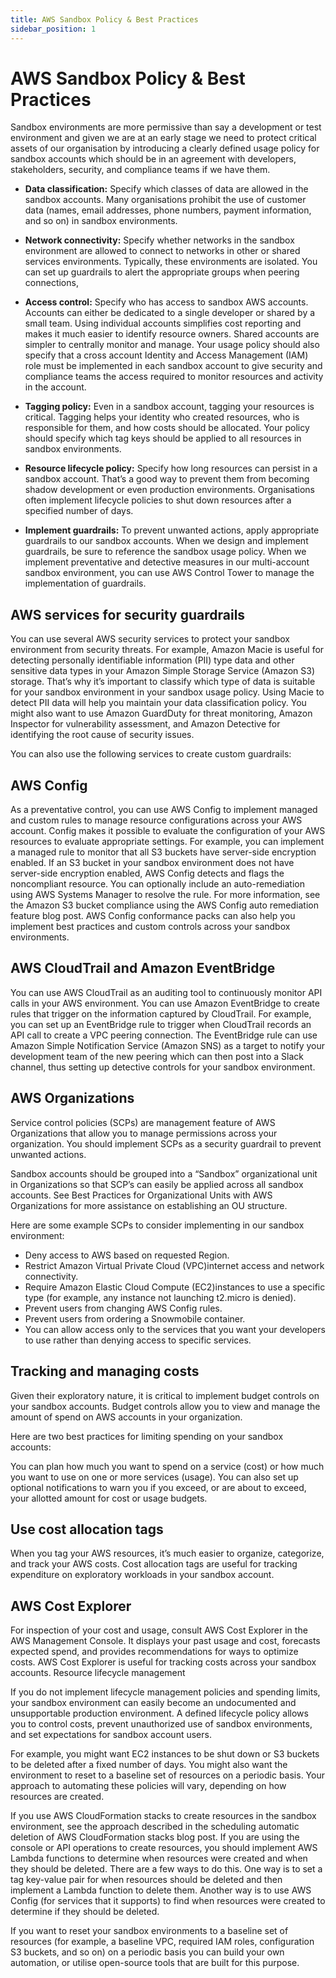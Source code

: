 ```yaml
---
title: AWS Sandbox Policy & Best Practices
sidebar_position: 1
---
```


# AWS Sandbox Policy & Best Practices

Sandbox environments are more permissive than say a development or test environment and given we are at an early stage we need to protect critical assets of our organisation by introducing a clearly defined usage policy for sandbox accounts which should be in an agreement with developers, stakeholders, security, and compliance teams if we have them.

* **Data classification:** Specify which classes of data are allowed in the sandbox accounts. Many organisations prohibit the use of customer data (names, email addresses, phone numbers, payment information, and so on) in sandbox environments.

* **Network connectivity:** Specify whether networks in the sandbox environment are allowed to connect to networks in other or shared services environments. Typically, these environments are isolated. You can set up guardrails to alert the appropriate groups when peering connections,

* **Access control:** Specify who has access to sandbox AWS accounts. Accounts can either be dedicated to a single developer or shared by a small team. Using individual accounts simplifies cost reporting and makes it much easier to identify resource owners. Shared accounts are simpler to centrally monitor and manage. Your usage policy should also specify that a cross account Identity and Access Management (IAM) role must be implemented in each sandbox account to give security and compliance teams the access required to monitor resources and activity in the account.

* **Tagging policy:** Even in a sandbox account, tagging your resources is critical. Tagging helps your identity who created resources, who is responsible for them, and how costs should be allocated. Your policy should specify which tag keys should be applied to all resources in sandbox environments.

* **Resource lifecycle policy:** Specify how long resources can persist in a sandbox account. That’s a good way to prevent them from becoming shadow development or even production environments. Organisations often implement lifecycle policies to shut down resources after a specified number of days.
 
* **Implement guardrails:** To prevent unwanted actions, apply appropriate guardrails to our sandbox accounts. When we design and implement guardrails, be sure to reference the sandbox usage policy. When we implement preventative and detective measures in our multi-account sandbox environment, you can use AWS Control Tower to manage the implementation of guardrails.

## AWS services for security guardrails
 
You can use several AWS security services to protect your sandbox environment from security threats. For example, Amazon Macie is useful for detecting personally identifiable information (PII) type data and other sensitive data types in your Amazon Simple Storage Service (Amazon S3) storage. That’s why it’s important to classify which type of data is suitable for your sandbox environment in your sandbox usage policy. Using Macie to detect PII data will help you maintain your data classification policy. You might also want to use Amazon GuardDuty for threat monitoring, Amazon Inspector for vulnerability assessment, and Amazon Detective for identifying the root cause of security issues.
 
You can also use the following services to create custom guardrails:
 
## AWS Config
 
As a preventative control, you can use AWS Config to implement managed and custom rules to manage resource configurations across your AWS account. Config makes it possible to evaluate the configuration of your AWS resources to evaluate appropriate settings. For example, you can implement a managed rule to monitor that all S3 buckets have server-side encryption enabled. If an S3 bucket in your sandbox environment does not have server-side encryption enabled, AWS Config detects and flags the noncompliant resource. You can optionally include an auto-remediation using AWS Systems Manager to resolve the rule. For more information, see the Amazon S3 bucket compliance using the AWS Config auto remediation feature blog post. AWS Config conformance packs can also help you implement best practices and custom controls across your sandbox environments.
 
## AWS CloudTrail and Amazon EventBridge
 
You can use AWS CloudTrail as an auditing tool to continuously monitor API calls in your AWS environment. You can use Amazon EventBridge to create rules that trigger on the information captured by CloudTrail. For example, you can set up an EventBridge rule to trigger when CloudTrail records an API call to create a VPC peering connection. The EventBridge rule can use Amazon Simple Notification Service (Amazon SNS) as a target to notify your development team of the new peering which can then post into a Slack channel, thus setting up detective controls for your sandbox environment.
 
## AWS Organizations
 
Service control policies (SCPs) are management feature of AWS Organizations that allow you to manage permissions across your organization. You should implement SCPs as a security guardrail to prevent unwanted actions.
 
Sandbox accounts should be grouped into a “Sandbox” organizational unit in Organizations so that SCP’s can easily be applied across all sandbox accounts. See Best Practices for Organizational Units with AWS Organizations for more assistance on establishing an OU structure.
 
Here are some example SCPs to consider implementing in our sandbox environment:

* Deny access to AWS based on requested Region.
* Restrict Amazon Virtual Private Cloud (VPC)internet access and network connectivity.
* Require Amazon Elastic Cloud Compute (EC2)instances to use a specific type (for example, any instance not launching t2.micro is denied).
* Prevent users from changing AWS Config rules.
* Prevent users from ordering a Snowmobile container.
* You can allow access only to the services that you want your developers to use rather than denying access to specific services.
 
## Tracking and managing costs
 
Given their exploratory nature, it is critical to implement budget controls on your sandbox accounts. Budget controls allow you to view and manage the amount of spend on AWS accounts in your organization.
 
Here are two best practices for limiting spending on your sandbox accounts:

You can plan how much you want to spend on a service (cost) or how much you want to use on one or more services (usage). You can also set up optional notifications to warn you if you exceed, or are about to exceed, your allotted amount for cost or usage budgets.
 
## Use cost allocation tags

When you tag your AWS resources, it’s much easier to organize, categorize, and track your AWS costs. Cost allocation tags are useful for tracking expenditure on exploratory workloads in your sandbox account.
 
## AWS Cost Explorer
 
For inspection of your cost and usage, consult AWS Cost Explorer in the AWS Management Console. It displays your past usage and cost, forecasts expected spend, and provides recommendations for ways to optimize costs. AWS Cost Explorer is useful for tracking costs across your sandbox accounts.
Resource lifecycle management
 
If you do not implement lifecycle management policies and spending limits, your sandbox environment can easily become an undocumented and unsupportable production environment. A defined lifecycle policy allows you to control costs, prevent unauthorized use of sandbox environments, and set expectations for sandbox account users.
 
For example, you might want EC2 instances to be shut down or S3 buckets to be deleted after a fixed number of days. You might also want the environment to reset to a baseline set of resources on a periodic basis. Your approach to automating these policies will vary, depending on how resources are created.
 
If you use AWS CloudFormation stacks to create resources in the sandbox environment, see the approach described in the scheduling automatic deletion of AWS CloudFormation stacks blog post.
If you are using the console or API operations to create resources, you should implement AWS Lambda functions to determine when resources were created and when they should be deleted. There are a few ways to do this. One way is to set a tag key-value pair for when resources should be deleted and then implement a Lambda function to delete them. Another way is to use AWS Config (for services that it supports) to find when resources were created to determine if they should be deleted.
 
If you want to reset your sandbox environments to a baseline set of resources (for example, a baseline VPC, required IAM roles, configuration S3 buckets, and so on) on a periodic basis you can build your own automation, or utilise open-source tools that are built for this purpose.
 